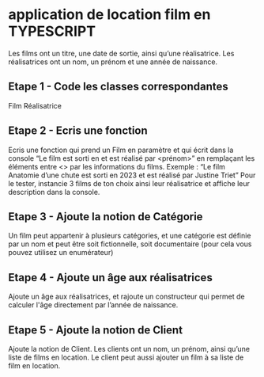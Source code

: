 # application de location film en TYPESCRIPT
Les films ont un titre, une date de sortie, ainsi qu’une réalisatrice.
Les réalisatrices ont un nom, un prénom et une année de naissance.

## Etape 1 - Code les classes correspondantes
Film
Réalisatrice

## Etape 2 - Ecris une fonction
Ecris une fonction qui prend un Film en paramètre et qui écrit dans la console “Le film <nom du film> est sorti en <date de sortie> et est réalisé par <nom> <prénom>” en remplaçant les éléments entre <> par les informations du films.
Exemple : “Le film Anatomie d’une chute est sorti en 2023 et est réalisé par Justine Triet”
Pour le tester, instancie 3 films de ton choix ainsi leur réalisatrice et affiche leur description dans la console.

## Etape 3 - Ajoute la notion de Catégorie
Un film peut appartenir à plusieurs catégories, et une catégorie est définie par un nom et peut être soit fictionnelle, soit documentaire (pour cela vous pouvez utilisez un enumérateur)

## Etape 4 - Ajoute un âge aux réalisatrices
Ajoute un âge aux réalisatrices, et rajoute un constructeur qui permet de calculer l'âge directement par l’année de naissance.

## Etape 5 - Ajoute la notion de Client
Ajoute la notion de Client. Les clients ont un nom, un prénom, ainsi qu’une liste de films en location. Le client peut aussi ajouter un film à sa liste de film en location.


